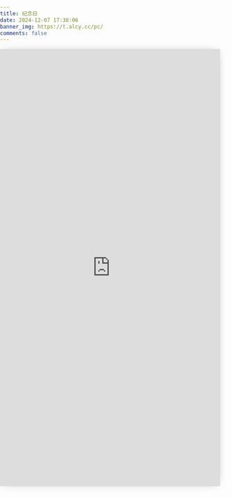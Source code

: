 ```yaml
---
title: 纪念日
date: 2024-12-07 17:38:06
banner_img: https://t.alcy.cc/pc/
comments: false
---
```

<head>
  <meta charset="UTF-8">
  <meta name="viewport" content="width=device-width, initial-scale=1.0">
  <title>纪念日</title>
  <style>
    /* 全局样式 */
    body, html {
      margin: 0;
      padding: 0;
    }
    h1 {
      display: none;
    }
    div#page {
      background: none !important;
      box-shadow: none;
      padding: 0;
      border: none;
    }
  </style>
  <script src="/js/qexo-dao.min.js"></script>
</head>
<iframe src="https://20010501.xyz/html/source/html/jnr.html" height="1000px" width="100%" scrolling="auto" frameborder="0" style="box-shadow: 0px 0px 20px -10px #888;">
</iframe>
